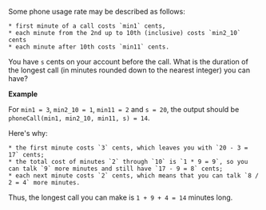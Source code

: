 Some phone usage rate may be described as follows:

    * first minute of a call costs `min1` cents,
    * each minute from the 2nd up to 10th (inclusive) costs `min2_10` cents
    * each minute after 10th costs `min11` cents.

You have `s` cents on your account before the call. What is the duration of the longest call (in minutes rounded down to the nearest integer) you can have?


**Example**

For `min1 = 3`, `min2_10 = 1`, `min11 = 2` and `s = 20`, the output should be
`phoneCall(min1, min2_10, min11, s) = 14`.

Here's why:

    * the first minute costs `3` cents, which leaves you with `20 - 3 = 17` cents;
    * the total cost of minutes `2` through `10` is `1 * 9 = 9`, so you can talk `9` more minutes and still have `17 - 9 = 8` cents;
    * each next minute costs `2` cents, which means that you can talk `8 / 2 = 4` more minutes.

Thus, the longest call you can make is `1 + 9 + 4 = 14` minutes long.


